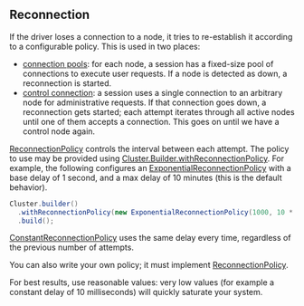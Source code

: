 ## Reconnection

If the driver loses a connection to a node, it tries to re-establish it according to a configurable
policy. This is used in two places:

* [connection pools](../pooling/index): for each node, a session has a fixed-size pool of connections to
  execute user requests. If a node is detected as down, a reconnection is started.
* [control connection](../control_connection/index): a session uses a single connection to an arbitrary
  node for administrative requests. If that connection goes down, a reconnection gets started; each
  attempt iterates through all active nodes until one of them accepts a connection. This goes on
  until we have a control node again.

[ReconnectionPolicy] controls the interval between each attempt. The policy to use may be
provided using [Cluster.Builder.withReconnectionPolicy].  For example, the following configures
an [ExponentialReconnectionPolicy] with a base delay of 1 second, and a max delay of 10 minutes
(this is the default behavior).

```java
Cluster.builder()
  .withReconnectionPolicy(new ExponentialReconnectionPolicy(1000, 10 * 60 * 1000))
  .build();
```

[ConstantReconnectionPolicy] uses the same delay every time, regardless of the
previous number of attempts.

You can also write your own policy; it must implement [ReconnectionPolicy].

For best results, use reasonable values: very low values (for example a constant delay of 10
milliseconds) will quickly saturate your system.

[ReconnectionPolicy]: https://docs.datastax.com/en/drivers/java/3.10/com/datastax/driver/core/policies/ReconnectionPolicy.html
[Cluster.Builder.withReconnectionPolicy]: https://docs.datastax.com/en/drivers/java/3.10/com/datastax/driver/core/Cluster.Builder.html#withReconnectionPolicy-com.datastax.driver.core.policies.ReconnectionPolicy-
[ExponentialReconnectionPolicy]: https://docs.datastax.com/en/drivers/java/3.10/com/datastax/driver/core/policies/ExponentialReconnectionPolicy.html
[ConstantReconnectionPolicy]:    https://docs.datastax.com/en/drivers/java/3.10/com/datastax/driver/core/policies/ConstantReconnectionPolicy.html

